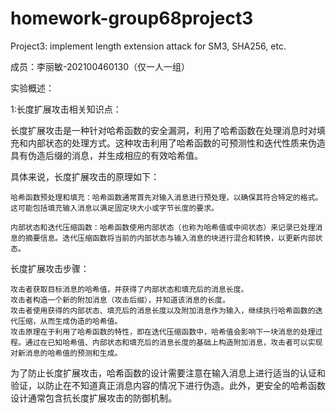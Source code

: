 # homework-group68project3
Project3: implement length extension attack for SM3, SHA256, etc.


成员：李丽敏-202100460130（仅一人一组）

实验概述：

1:长度扩展攻击相关知识点：

长度扩展攻击是一种针对哈希函数的安全漏洞，利用了哈希函数在处理消息时对填充和内部状态的处理方式。这种攻击利用了哈希函数的可预测性和迭代性质来伪造具有伪造后缀的消息，并生成相应的有效哈希值。

具体来说，长度扩展攻击的原理如下：

    哈希函数预处理和填充：哈希函数通常首先对输入消息进行预处理，以确保其符合特定的格式。这可能包括填充输入消息以满足固定块大小或字节长度的要求。

    内部状态和迭代压缩函数：哈希函数使用内部状态（也称为哈希值或中间状态）来记录已处理消息的摘要信息。迭代压缩函数将当前的内部状态与输入消息的块进行混合和转换，以更新内部状态。

长度扩展攻击步骤：
 
    攻击者获取目标消息的哈希值，并获得了内部状态和填充后的消息长度。
    攻击者构造一个新的附加消息（攻击后缀），并知道该消息的长度。
    攻击者使用获得的内部状态、填充后的消息长度以及附加消息作为输入，继续执行哈希函数的迭代压缩，从而生成伪造的哈希值。
    攻击原理在于利用了哈希函数的特性，即在迭代压缩函数中，哈希值会影响下一块消息的处理过程。通过在已知哈希值、内部状态和填充后的消息长度的基础上构造附加消息，攻击者可以实现对新消息的哈希值的预测和生成。

为了防止长度扩展攻击，哈希函数的设计需要注意在输入消息上进行适当的认证和验证，以防止在不知道真正消息内容的情况下进行伪造。此外，更安全的哈希函数设计通常包含抗长度扩展攻击的防御机制。
